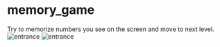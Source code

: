 # memory_game
Try to memorize numbers you see on the screen and move to next level.
![entrance](https://github.com/doraesus/memory_game/blob/main/readme_imgs/executable.png)
![entrance](https://github.com/doraesus/memory_game/blob/main/readme_imgs/enter_mem.png)
